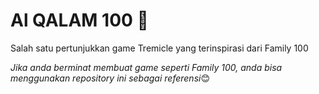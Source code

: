 # Al QALAM 100 💯

Salah satu pertunjukkan game Tremicle yang terinspirasi dari Family 100

*Jika anda berminat membuat game seperti Family 100, anda bisa menggunakan repository ini sebagai referensi*😊
